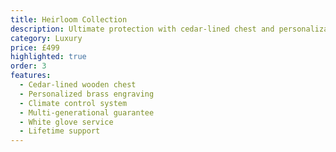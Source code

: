 ```yaml
---
title: Heirloom Collection
description: Ultimate protection with cedar-lined chest and personalization options for treasured family heirlooms.
category: Luxury
price: £499
highlighted: true
order: 3
features:
  - Cedar-lined wooden chest
  - Personalized brass engraving
  - Climate control system
  - Multi-generational guarantee
  - White glove service
  - Lifetime support
---
```

